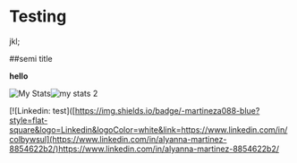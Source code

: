 # Testing 
jkl; 

##semi title

<b> hello </b>

![My Stats](https://github-readme-stats-copy.vercel.app/api/top-langs/?username=martineza088&theme=tokyonight&show_icons=true&count_private=true&size_weight=0.5&count_weight=0.5&layout=donut)![my stats 2](https://github-readme-stats.vercel.app/api?username=martineza088&show_icons=true&theme=tokyonight&line_height=28&include_all_commits&count_private=true)

[![Linkedin: test]([https://img.shields.io/badge/-martineza088-blue?style=flat-square&logo=Linkedin&logoColor=white&link=https://www.linkedin.com/in/colbywsul](https://www.linkedin.com/in/alyanna-martinez-8854622b2/)https://www.linkedin.com/in/alyanna-martinez-8854622b2/
